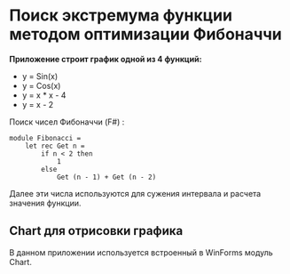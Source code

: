 # Поиск экстремума функции методом оптимизации Фибоначчи

**Приложение строит график одной из 4 функций:**

+ y = Sin(x)
+ y = Cos(x)
+ y = x * x - 4
+ y = x - 2

Поиск чисел Фибоначчи (F#) :
```F#
module Fibonacci =
    let rec Get n =
        if n < 2 then 
            1
        else 
            Get (n - 1) + Get (n - 2)
```
Далее эти числа используются для сужения интервала и расчета значения функции.

## Chart для отрисовки графика

В данном приложении используется встроенный в WinForms модуль Chart.
